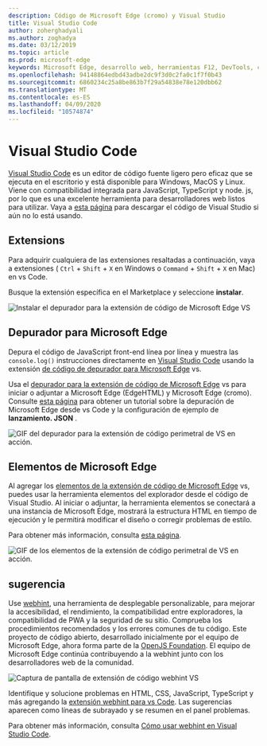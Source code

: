 ```yaml
---
description: Código de Microsoft Edge (cromo) y Visual Studio
title: Visual Studio Code
author: zoherghadyali
ms.author: zoghadya
ms.date: 03/12/2019
ms.topic: article
ms.prod: microsoft-edge
keywords: Microsoft Edge, desarrollo web, herramientas F12, DevTools, código de vs, código de Visual Studio, depurador, webhint
ms.openlocfilehash: 94148864edbd43adbe2dc9f3d0c2fa0c1f7f0b43
ms.sourcegitcommit: 6860234c25a8be863b7f29a54838e78e120dbb62
ms.translationtype: MT
ms.contentlocale: es-ES
ms.lasthandoff: 04/09/2020
ms.locfileid: "10574874"
---
```

# Visual Studio Code

[Visual Studio Code](https://code.visualstudio.com/Docs) es un editor de código fuente ligero pero eficaz que se ejecuta en el escritorio y está disponible para Windows, MacOS y Linux. Viene con compatibilidad integrada para JavaScript, TypeScript y node. js, por lo que es una excelente herramienta para desarrolladores web listos para utilizar. Vaya a [esta página](https://code.visualstudio.com/) para descargar el código de Visual Studio si aún no lo está usando.

## Extensions

<!-- We want to put something like the tiles for extensions VS Code uses on this page https://code.visualstudio.com/Docs#top-extensions but I don't think this is a markdown page. I think it's a web page. I couldn't find anything in https://github.com/Microsoft/vscode-docs that looks like this page. In the meantime, here's what I've come up with: -->

Para adquirir cualquiera de las extensiones resaltadas a continuación, vaya a extensiones ( `Ctrl`  +  `Shift`  +  `X` en Windows o `Command`  +  `Shift`  +  `X` en Mac) en vs Code.

Busque la extensión específica en el Marketplace y seleccione **instalar**.

![Instalar el depurador para la extensión de código de Microsoft Edge VS](./media/vscode-debugger-install.png)

## Depurador para Microsoft Edge

Depura el código de JavaScript front-end línea por línea y muestra las `console.log()` instrucciones directamente en [Visual Studio Code](https://code.visualstudio.com/) usando la extensión [de código de depurador para Microsoft Edge](https://marketplace.visualstudio.com/items?itemName=msjsdiag.debugger-for-edge) vs.

Usa el [depurador para la extensión de código de Microsoft Edge](https://marketplace.visualstudio.com/items?itemName=msjsdiag.debugger-for-edge) vs para iniciar o adjuntar a Microsoft Edge (EdgeHTML) y Microsoft Edge (cromo). Consulte [esta página](./debugger-for-edge.md) para obtener un tutorial sobre la depuración de Microsoft Edge desde vs Code y la configuración de ejemplo de **lanzamiento. JSON** .

![GIF del depurador para la extensión de código perimetral de VS en acción.](./media/debugger-for-edge.gif)

## Elementos de Microsoft Edge

Al agregar los [elementos de la extensión de código de Microsoft Edge](https://marketplace.visualstudio.com/items?itemName=ms-edgedevtools.vscode-edge-devtools) vs, puedes usar la herramienta elementos del explorador desde el código de Visual Studio. Al iniciar o adjuntar, la herramienta elementos se conectará a una instancia de Microsoft Edge, mostrará la estructura HTML en tiempo de ejecución y le permitirá modificar el diseño o corregir problemas de estilo.

Para obtener más información, consulta [esta página](./elements-for-edge.md).

![GIF de los elementos de la extensión de código perimetral de VS en acción.](./media/elements-for-edge.gif)

## sugerencia

Use [webhint](https://webhint.io), una herramienta de desplegable personalizable, para mejorar la accesibilidad, el rendimiento, la compatibilidad entre exploradores, la compatibilidad de PWA y la seguridad de su sitio. Comprueba los procedimientos recomendados y los errores comunes de tu código. Este proyecto de código abierto, desarrollado inicialmente por el equipo de Microsoft Edge, ahora forma parte de la [OpenJS Foundation](https://openjsf.org/). El equipo de Microsoft Edge continúa contribuyendo a la webhint junto con los desarrolladores web de la comunidad.

![Captura de pantalla de extensión de código webhint VS](./media/webhint-extension.png)

Identifique y solucione problemas en HTML, CSS, JavaScript, TypeScript y más agregando la [extensión webhint para vs Code](https://marketplace.visualstudio.com/items?itemName=webhint.vscode-webhint). Las sugerencias aparecen como líneas de subrayado y se resumen en el panel problemas.

Para obtener más información, consulta [Cómo usar webhint en Visual Studio Code](./webhint.md).
